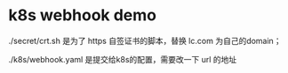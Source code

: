 # k8s webhook demo

./secret/crt.sh 是为了 https 自签证书的脚本，替换 lc.com 为自己的domain；

./k8s/webhook.yaml 是提交给k8s的配置，需要改一下 url 的地址
